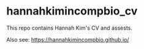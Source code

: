 # hannahkimincompbio_cv

This repo contains Hannah Kim's CV and assests.

Also see: https://hannahkimincompbio.github.io/ 
